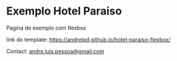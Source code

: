 # Exemplo Hotel Paraiso
Pagina de exemplo com flexbox

link do template: https://andrelpd.github.io/hotel-paraiso-flexbox/

Contact: andre.luis.pessoa@gmail.com